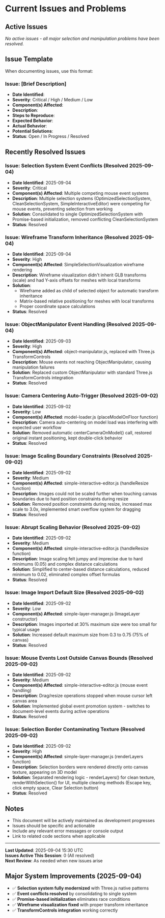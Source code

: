 # Current Issues and Problems

## Active Issues

*No active issues - all major selection and manipulation problems have been resolved.*

## Issue Template
When documenting issues, use this format:

### Issue: [Brief Description]
- **Date Identified**: 
- **Severity**: Critical / High / Medium / Low
- **Component(s) Affected**: 
- **Description**: 
- **Steps to Reproduce**: 
- **Expected Behavior**: 
- **Actual Behavior**: 
- **Potential Solutions**: 
- **Status**: Open / In Progress / Resolved

## Recently Resolved Issues

### Issue: Selection System Event Conflicts (Resolved 2025-09-04)
- **Date Identified**: 2025-09-04
- **Severity**: Critical
- **Component(s) Affected**: Multiple competing mouse event systems
- **Description**: Multiple selection systems (OptimizedSelectionSystem, CleanSelectionSystem, SimpleInteractiveEditor) were competing for mouse events, preventing selection from working
- **Solution**: Consolidated to single OptimizedSelectionSystem with Promise-based initialization, removed conflicting CleanSelectionSystem
- **Status**: Resolved

### Issue: Wireframe Transform Inheritance (Resolved 2025-09-04)  
- **Date Identified**: 2025-09-04
- **Severity**: High
- **Component(s) Affected**: SimpleSelectionVisualization wireframe rendering
- **Description**: Wireframe visualization didn't inherit GLB transforms (scale) and had Y-axis offsets for meshes with local transforms
- **Solution**: 
  - Wireframe added as child of selected object for automatic transform inheritance
  - Matrix-based relative positioning for meshes with local transforms
  - Proper coordinate space calculations
- **Status**: Resolved

### Issue: ObjectManipulator Event Handling (Resolved 2025-09-04)
- **Date Identified**: 2025-09-03  
- **Severity**: High
- **Component(s) Affected**: object-manipulator.js, replaced with Three.js TransformControls
- **Description**: Mouse events not reaching ObjectManipulator, causing manipulation failures
- **Solution**: Replaced custom ObjectManipulator with standard Three.js TransformControls integration
- **Status**: Resolved

### Issue: Camera Centering Auto-Trigger (Resolved 2025-09-02)
- **Date Identified**: 2025-09-02  
- **Severity**: Low
- **Component(s) Affected**: model-loader.js (placeModelOnFloor function)
- **Description**: Camera auto-centering on model load was interfering with expected user workflow
- **Solution**: Removed automatic centerCameraOnModel() call, restored original instant positioning, kept double-click behavior
- **Status**: Resolved

### Issue: Image Scaling Boundary Constraints (Resolved 2025-09-02)
- **Date Identified**: 2025-09-02
- **Severity**: Medium
- **Component(s) Affected**: simple-interactive-editor.js (handleResize function)
- **Description**: Images could not be scaled further when touching canvas boundaries due to hard position constraints during resize
- **Solution**: Removed position constraints during resize, increased max scale to 3.0x, implemented smart overflow system for dragging
- **Status**: Resolved

### Issue: Abrupt Scaling Behavior (Resolved 2025-09-02)
- **Date Identified**: 2025-09-02  
- **Severity**: Medium
- **Component(s) Affected**: simple-interactive-editor.js (handleResize function)
- **Description**: Image scaling felt jumpy and imprecise due to hard minimums (0.05) and complex distance calculations
- **Solution**: Simplified to center-based distance calculations, reduced minimum to 0.02, eliminated complex offset formulas
- **Status**: Resolved

### Issue: Image Import Default Size (Resolved 2025-09-02)
- **Date Identified**: 2025-09-02
- **Severity**: Low  
- **Component(s) Affected**: simple-layer-manager.js (ImageLayer constructor)
- **Description**: Images imported at 30% maximum size were too small for typical usage
- **Solution**: Increased default maximum size from 0.3 to 0.75 (75% of canvas)
- **Status**: Resolved

### Issue: Mouse Events Lost Outside Canvas Bounds (Resolved 2025-09-02)
- **Date Identified**: 2025-09-02
- **Severity**: Medium
- **Component(s) Affected**: simple-interactive-editor.js (mouse event handling)
- **Description**: Drag/resize operations stopped when mouse cursor left canvas area
- **Solution**: Implemented global event promotion system - switches to document-level events during active operations
- **Status**: Resolved

### Issue: Selection Border Contaminating Texture (Resolved 2025-09-02)
- **Date Identified**: 2025-09-02
- **Severity**: High
- **Component(s) Affected**: simple-layer-manager.js (renderLayers function)
- **Description**: Selection borders were rendered directly onto canvas texture, appearing on 3D model
- **Solution**: Separated rendering logic - renderLayers() for clean texture, renderWithSelection() for UI, multiple clearing methods (Escape key, click empty space, Clear Selection button)
- **Status**: Resolved

## Notes
- This document will be actively maintained as development progresses
- Issues should be specific and actionable
- Include any relevant error messages or console output
- Link to related code sections when applicable

---
**Last Updated**: 2025-09-04 15:30 UTC  
**Issues Active This Session**: 0 (All resolved)  
**Next Review**: As needed when new issues arise

## Major System Improvements (2025-09-04)
- ✅ **Selection system fully modernized** with Three.js native patterns
- ✅ **Event conflicts resolved** by consolidating to single system
- ✅ **Promise-based initialization** eliminates race conditions
- ✅ **Wireframe visualization fixed** with proper transform inheritance
- ✅ **TransformControls integration** working correctly